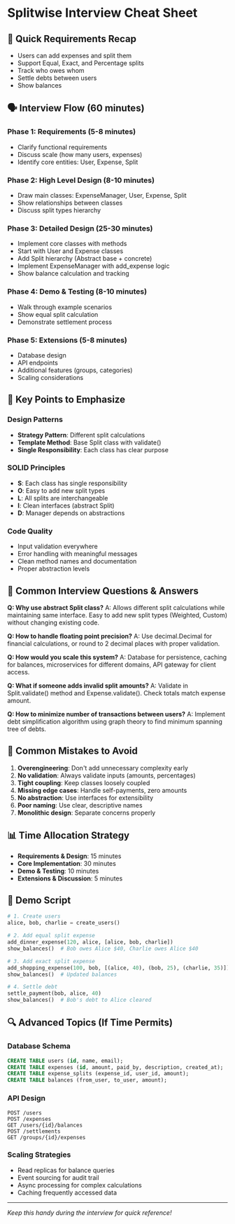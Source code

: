 # Splitwise Interview Cheat Sheet

## 📝 Quick Requirements Recap
- Users can add expenses and split them
- Support Equal, Exact, and Percentage splits
- Track who owes whom
- Settle debts between users
- Show balances

## 🗣️ Interview Flow (60 minutes)

### Phase 1: Requirements (5-8 minutes)
- Clarify functional requirements
- Discuss scale (how many users, expenses)
- Identify core entities: User, Expense, Split

### Phase 2: High Level Design (8-10 minutes)
- Draw main classes: ExpenseManager, User, Expense, Split
- Show relationships between classes
- Discuss split types hierarchy

### Phase 3: Detailed Design (25-30 minutes)
- Implement core classes with methods
- Start with User and Expense classes
- Add Split hierarchy (Abstract base + concrete)
- Implement ExpenseManager with add_expense logic
- Show balance calculation and tracking

### Phase 4: Demo & Testing (8-10 minutes)
- Walk through example scenarios
- Show equal split calculation
- Demonstrate settlement process

### Phase 5: Extensions (5-8 minutes)
- Database design
- API endpoints
- Additional features (groups, categories)
- Scaling considerations

## 🎯 Key Points to Emphasize

### Design Patterns
- **Strategy Pattern**: Different split calculations
- **Template Method**: Base Split class with validate()
- **Single Responsibility**: Each class has clear purpose

### SOLID Principles
- **S**: Each class has single responsibility
- **O**: Easy to add new split types
- **L**: All splits are interchangeable
- **I**: Clean interfaces (abstract Split)
- **D**: Manager depends on abstractions

### Code Quality
- Input validation everywhere
- Error handling with meaningful messages
- Clean method names and documentation
- Proper abstraction levels

## 🔧 Common Interview Questions & Answers

**Q: Why use abstract Split class?**
A: Allows different split calculations while maintaining same interface. Easy to add new split types (Weighted, Custom) without changing existing code.

**Q: How to handle floating point precision?**
A: Use decimal.Decimal for financial calculations, or round to 2 decimal places with proper validation.

**Q: How would you scale this system?**
A: Database for persistence, caching for balances, microservices for different domains, API gateway for client access.

**Q: What if someone adds invalid split amounts?**
A: Validate in Split.validate() method and Expense.validate(). Check totals match expense amount.

**Q: How to minimize number of transactions between users?**
A: Implement debt simplification algorithm using graph theory to find minimum spanning tree of debts.

## 🚨 Common Mistakes to Avoid

1. **Overengineering**: Don't add unnecessary complexity early
2. **No validation**: Always validate inputs (amounts, percentages)
3. **Tight coupling**: Keep classes loosely coupled
4. **Missing edge cases**: Handle self-payments, zero amounts
5. **No abstraction**: Use interfaces for extensibility
6. **Poor naming**: Use clear, descriptive names
7. **Monolithic design**: Separate concerns properly

## 📊 Time Allocation Strategy

- **Requirements & Design**: 15 minutes
- **Core Implementation**: 30 minutes  
- **Demo & Testing**: 10 minutes
- **Extensions & Discussion**: 5 minutes

## 🎪 Demo Script

```python
# 1. Create users
alice, bob, charlie = create_users()

# 2. Add equal split expense
add_dinner_expense(120, alice, [alice, bob, charlie])
show_balances()  # Bob owes Alice $40, Charlie owes Alice $40

# 3. Add exact split expense  
add_shopping_expense(100, bob, [(alice, 40), (bob, 25), (charlie, 35)])
show_balances()  # Updated balances

# 4. Settle debt
settle_payment(bob, alice, 40)
show_balances()  # Bob's debt to Alice cleared
```

## 🔍 Advanced Topics (If Time Permits)

### Database Schema
```sql
CREATE TABLE users (id, name, email);
CREATE TABLE expenses (id, amount, paid_by, description, created_at);
CREATE TABLE expense_splits (expense_id, user_id, amount);
CREATE TABLE balances (from_user, to_user, amount);
```

### API Design
```
POST /users
POST /expenses  
GET /users/{id}/balances
POST /settlements
GET /groups/{id}/expenses
```

### Scaling Strategies
- Read replicas for balance queries
- Event sourcing for audit trail
- Async processing for complex calculations
- Caching frequently accessed data

---

*Keep this handy during the interview for quick reference!*